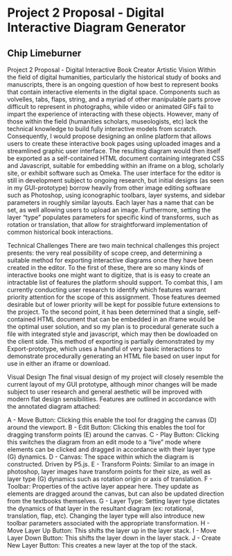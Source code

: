 # Project 2 Proposal - Digital Interactive Diagram Generator

## Chip Limeburner

Project 2 Proposal - Digital Interactive Book Creator
Artistic Vision
	Within the field of digital humanities, particularly the historical study of books and manuscripts, there is an ongoing question of how best to represent books that contain interactive elements in the digital space. Components such as volvelles, tabs, flaps, string, and a myriad of other manipulable parts prove difficult to represent in photographs, while video or animated GIFs fail to impart the experience of interacting with these objects. However, many of those within the field (humanities scholars, museologists, etc) lack the technical knowledge to build fully interactive models from scratch. Consequently, I would propose designing an online platform that allows users to create these interactive book pages using uploaded images and a streamlined graphic user interface. The resulting diagram would then itself be exported as a self-contained HTML document containing integrated CSS and Javascript, suitable for embedding within an iframe on a blog, scholarly site, or exhibit software such as Omeka. The user interface for the editor is still in development subject to ongoing research, but initial designs (as seen in my GUI-prototype) borrow heavily from other image editing software such as Photoshop, using iconographic toolbars, layer systems, and sidebar parameters in roughly similar layouts. Each layer has a name that can be set, as well allowing users to upload an image. Furthermore, setting the layer “type” populates parameters for specific kind of transforms, such as rotation or translation, that allow for straightforward implementation of common historical book interactions.

Technical Challenges
	There are two main technical challenges this project presents: the very real possibility of scope creep, and determining a suitable method for exporting interactive diagrams once they have been created in the editor. To the first of these, there are so many kinds of interactive books one might want to digitize, that is is easy to create an intractable list of features the platform should support. To combat this, I am currently conducting user research to identify which features warrant priority attention for the scope of this assignment. Those features deemed desirable but of lower priority will be kept for possible future extensions to the project. To the second point, it has been determined that a single, self-contained HTML document that can be embedded in an iframe would be the optimal user solution, and so my plan is to procedural generate such a file with integrated style and javascript, which may then be dowloaded on the client side. This method of exporting is partially demonstrated by my Export-prototype, which uses a handful of very basic interactions to demonstrate procedurally generating an HTML file based on user input for use in either an iframe or download.

Visual Design
	The final visual design of my project will closely resemble the current layout of my GUI prototype, although minor changes will be made subject to user research and general aesthetic will be improved with modern flat design sensibilities. Features are outlined in accordance with the annotated diagram attached:


A - Move Button: Clicking this enable the tool for dragging the canvas (D) around the viewport.
B - Edit Button: Clicking this enables the tool for dragging transform points (E) around the canvas.
C - Play Button: Clicking this switches the diagram from an edit mode to a “live” mode where elements can be clicked and dragged in accordance with their layer type (G) dynamics.
D - Canvas: The space within which the diagram is constructed. Driven by P5.js.
E - Transform Points: Similar to an image in photoshop, layer images have transform points for their size, as well as layer type (G) dynamics such as rotation origin or axis of translation.
F - Toolbar: Properties of the active layer appear here. They update as elements are dragged around the canvas, but can also be updated direction from the textbooks themselves.
G - Layer Type: Setting layer type dictates the dynamics of that layer in the resultant diagram (ex: rotational, translation, flap, etc). Changing the layer type will also introduce new toolbar parameters associated with the appropriate transformation.
H - Move Layer Up Button: This shifts the layer up in the layer stack.
I - Move Layer Down Button: This shifts the layer down in the layer stack.
J - Create New Layer Button: This creates a new layer at the top of the stack.
